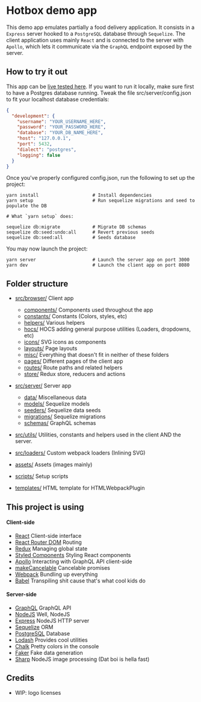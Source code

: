 # Hotbox demo app

This demo app emulates partially a food delivery application. It consists in a `Express` server hooked to a `PostgreSQL` database through `Sequelize`.
The client application uses mainly `React` and is connected to the server with `Apollo`, which lets it communicate via the `GraphQL` endpoint exposed by the server.

## How to try it out

This app can be [live tested here](https://hotbox-demo.herokuapp.com/).
If you want to run it locally, make sure first to have a Postgres database running.
Tweak the file src/server/config.json to fit your localhost database credentials:

```json
{
  "development": {
    "username": "YOUR_USERNAME_HERE",
    "password": "YOUR_PASSWORD_HERE",
    "database": "YOUR_DB_NAME_HERE",
    "host": "127.0.0.1",
    "port": 5432,
    "dialect": "postgres",
    "logging": false
  }
}
```

Once you've properly configured config.json, run the following to set up the project:

```
yarn install                    # Install dependencies
yarn setup                      # Run sequelize migrations and seed to populate the DB

# What `yarn setup` does:

sequelize db:migrate            # Migrate DB schemas
sequelize db:seed:undo:all      # Revert previous seeds
sequelize db:seed:all           # Seeds database
```

You may now launch the project:

```
yarn server                     # Launch the server app on port 3000
yarn dev                        # Launch the client app on port 8080
```

## Folder structure

* [src/browser/](./src/browser/) Client app
    * [components/](./src/browser/components/) Components used throughout the app
    * [constants/](./src/browser/constants/) Constants (Colors, styles, etc)
    * [helpers/](./src/browser/helpers/) Various helpers
    * [hocs/](./src/browser/hocs/) HOCS adding general purpose utilities (Loaders, dropdowns, etc)
    * [icons/](./src/browser/icons/) SVG icons as components
    * [layouts/](./src/browser/layouts/) Page layouts
    * [misc/](./src/browser/misc/) Everything that doesn't fit in neither of these folders
    * [pages/](./src/browser/pages/) Different pages of the client app
    * [routes/](./src/browser/routes/) Route paths and related helpers
    * [store/](./src/browser/store/) Redux store, reducers and actions

* [src/server/](./src/server/) Server app
    * [data/](./src/server/data/) Miscellaneous data
    * [models/](./src/server/models/) Sequelize models
    * [seeders/](./src/server/seeders/) Sequelize data seeds
    * [migrations/](./src/server/migrations/) Sequelize migrations
    * [schemas/](./src/server/schemas/) GraphQL schemas

* [src/utils/](./src/utils/) Utilities, constants and helpers used in the client AND the server.

* [src/loaders/](./src/loaders/) Custom webpack loaders (Inlining SVG)

* [assets/](./assets/) Assets (images mainly)

* [scripts/](./scripts/) Setup scripts

* [templates/](./src/templates/) HTML template for HTMLWebpackPlugin

## This project is using
#### Client-side
* [React](https://reactjs.org/) Client-side interface
* [React Router DOM](https://www.npmjs.com/package/react-router-dom) Routing
* [Redux](https://redux.js.org/) Managing global state
* [Styled Components](https://www.styled-components.com/) Styling React components
* [Apollo](https://github.com/apollographql) Interacting with GraphQL API client-side
* [makeCancelable](https://www.npmjs.com/package/makecancelable) Cancelable promises
* [Webpack](https://webpack.js.org/) Bundling up everything
* [Babel](https://babeljs.io/) Transpiling shit cause that's what cool kids do

#### Server-side

* [GraphQL](https://graphql.org/) GraphQL API
* [NodeJS](https://nodejs.org/en/) Well, NodeJS
* [Express](https://expressjs.com/) NodeJS HTTP server
* [Sequelize](http://docs.sequelizejs.com/) ORM
* [PostgreSQL](https://www.postgresql.org/) Database
* [Lodash](https://lodash.com/) Provides cool utilities
* [Chalk](https://github.com/chalk/chalk) Pretty colors in the console
* [Faker](https://github.com/marak/Faker.js/) Fake data generation
* [Sharp](https://github.com/lovell/sharp) NodeJS image processing (Dat boi is hella fast)

## Credits

* WIP: logo licenses
